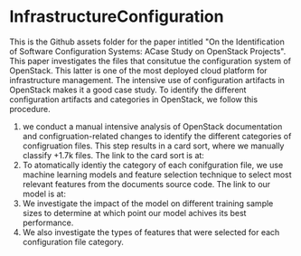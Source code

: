 # InfrastructureConfiguration

This is the Github assets folder for the paper intitled "On the Identification of Software Configuration Systems: ACase Study on OpenStack Projects".
This paper investigates the files that consitutue the configuration system of OpenStack. This latter is one of the most deployed cloud platform for infrastructure management. The intensive use of configuration artifacts in OpenStack makes it a good case study. To identify the different configuration artifacts and categories in OpenStack, we follow this procedure.

1) we conduct a manual intensive analysis of OpenStack documentation and configruation-related changes to identify the different categories of configruation files. This step results in a card sort, where we manually classify +1.7k files. The link to the card sort is at: 
2) To atomatically identiy the category of each conifguration file, we use machine learning models and feature selection technique to select most relevant features from the documents source code. The link to our model is at:
3) We investigate the impact of the model on different training sample sizes to determine at which point our model achives its best performance.
4) We also investigate the types of features that were selected for each configuration file category.   

